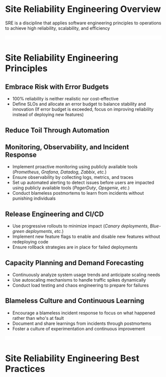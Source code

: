 # Site Reliability Engineering Overview

SRE is a discipline that applies software engineering principles to operations to achieve high reliability, scalability, and efficiency

![](https://github.com/JonmarCorpuz/LetsLearn/blob/main/Assets/Whitespace.png)

# Site Reliability Engineering Principles

## Embrace Risk with Error Budgets

* 100% reliability is neither realistic nor cost-effective
* Define SLOs and allocate an error budget to balance stability and innovation (If error budget is exceeded, focus on improving reliability instead of deploying new features)

## Reduce Toil Through Automation

## Monitoring, Observability, and Incident Response

* Implement proactive monitoring using publicly available tools (*Prometheus*, *Grafana*, *Datadog*, *Zabbix*, *etc.*)
* Ensure observability by collecting logs, metrics, and traces
* Set up automated alerting to detect issues before users are impacted using publicly available tools (*PagerDuty*, *Opsgenie*, *etc.*)
* Conduct blameless postmortems to learn from incidents without punishing individuals

## Release Engineering and CI/CD

* Use progressive rollouts to minimize impact (*Canary deployments*, *Blue-green deployments*, *etc.*)
* Implement new feature flags to enable and disable new features without redeploying code
* Ensure rollback strategies are in place for failed deployments

## Capacity Planning and Demand Forecasting

* Continuously analyze system usage trends and anticipate scaling needs
* Use autoscaling mechanisms to handle traffic spikes dynamically
* Conduct load testing and chaos engineering to prepare for failures

## Blameless Culture and Continuous Learning

* Encourage a blameless incident response to focus on what happened rather than who's at fault
* Document and share learnings from incidents through postmortems
* Foster a culture of experimentation and continuous improvement

![](https://github.com/JonmarCorpuz/LetsLearn/blob/main/Assets/Whitespace.png)

# Site Reliability Engineering Best Practices
